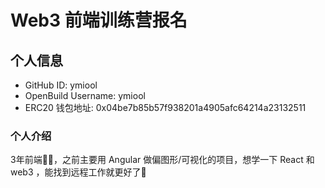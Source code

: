 # Web3 前端训练营报名

## 个人信息

* GitHub ID: ymiool
* OpenBuild Username: ymiool
* ERC20 钱包地址: 0x04be7b85b57f938201a4905afc64214a23132511

### 个人介绍
3年前端👩‍💻，之前主要用 Angular 做偏图形/可视化的项目，想学一下 React 和 web3 ，能找到远程工作就更好了👾 